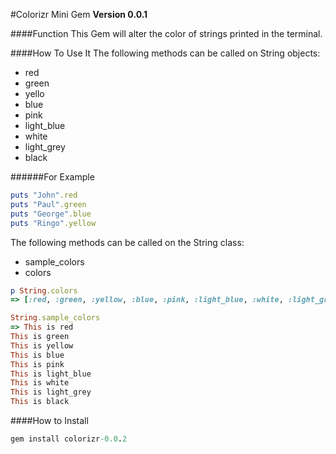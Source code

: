 #Colorizr Mini Gem
**Version 0.0.1**

####Function
This Gem will alter the color of strings printed in the terminal.

####How To Use It
The following methods can be called on String objects:
* red
* green
* yello
* blue
* pink
* light_blue
* white
* light_grey
* black

######For Example
```ruby
puts "John".red
puts "Paul".green
puts "George".blue
puts "Ringo".yellow
```

The following methods can be called on the String class:
* sample_colors
* colors

```ruby
p String.colors
=> [:red, :green, :yellow, :blue, :pink, :light_blue, :white, :light_grey, :black]

String.sample_colors
=> This is red
This is green
This is yellow
This is blue
This is pink
This is light_blue
This is white
This is light_grey
This is black
```
####How to Install
```ruby
gem install colorizr-0.0.2
```




